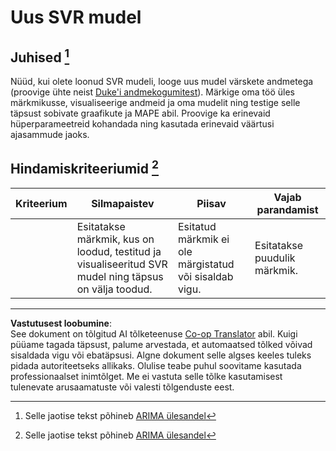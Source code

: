 <!--
CO_OP_TRANSLATOR_METADATA:
{
  "original_hash": "94aa2fc6154252ae30a3f3740299707a",
  "translation_date": "2025-10-11T12:03:16+00:00",
  "source_file": "7-TimeSeries/3-SVR/assignment.md",
  "language_code": "et"
}
-->
# Uus SVR mudel

## Juhised [^1]

Nüüd, kui olete loonud SVR mudeli, looge uus mudel värskete andmetega (proovige ühte neist [Duke'i andmekogumitest](http://www2.stat.duke.edu/~mw/ts_data_sets.html)). Märkige oma töö üles märkmikusse, visualiseerige andmeid ja oma mudelit ning testige selle täpsust sobivate graafikute ja MAPE abil. Proovige ka erinevaid hüperparameetreid kohandada ning kasutada erinevaid väärtusi ajasammude jaoks.

## Hindamiskriteeriumid [^1]

| Kriteerium | Silmapaistev                                                | Piisav                                                   | Vajab parandamist                 |
| ---------- | ----------------------------------------------------------- | -------------------------------------------------------- | --------------------------------- |
|            | Esitatakse märkmik, kus on loodud, testitud ja visualiseeritud SVR mudel ning täpsus on välja toodud. | Esitatud märkmik ei ole märgistatud või sisaldab vigu.   | Esitatakse puudulik märkmik.      |



[^1]: Selle jaotise tekst põhineb [ARIMA ülesandel](https://github.com/microsoft/ML-For-Beginners/tree/main/7-TimeSeries/2-ARIMA/assignment.md)

---

**Vastutusest loobumine**:  
See dokument on tõlgitud AI tõlketeenuse [Co-op Translator](https://github.com/Azure/co-op-translator) abil. Kuigi püüame tagada täpsust, palume arvestada, et automaatsed tõlked võivad sisaldada vigu või ebatäpsusi. Algne dokument selle algses keeles tuleks pidada autoriteetseks allikaks. Olulise teabe puhul soovitame kasutada professionaalset inimtõlget. Me ei vastuta selle tõlke kasutamisest tulenevate arusaamatuste või valesti tõlgenduste eest.
